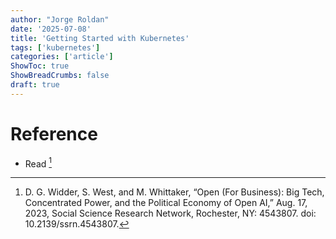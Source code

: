 ```yaml
---
author: "Jorge Roldan"
date: '2025-07-08'
title: 'Getting Started with Kubernetes'
tags: ['kubernetes']
categories: ['article']
ShowToc: true
ShowBreadCrumbs: false
draft: true
---
```



# Reference 
- Read [^open_ai_paper]

[^open_ai_paper]: D. G. Widder, S. West, and M. Whittaker, “Open (For Business): Big Tech, Concentrated Power, and the Political Economy of Open AI,” Aug. 17, 2023, Social Science Research Network, Rochester, NY: 4543807. doi: 10.2139/ssrn.4543807.
